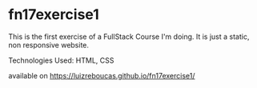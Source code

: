 # fn17exercise1
This is the first exercise of a FullStack Course I'm doing.
It is just a static, non responsive website.

Technologies Used: HTML, CSS

available on https://luizreboucas.github.io/fn17exercise1/
